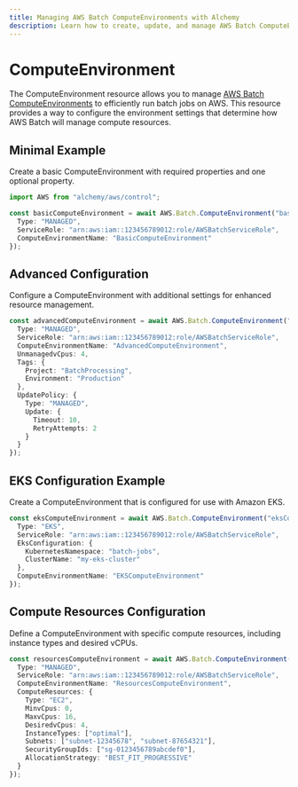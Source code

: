```yaml
---
title: Managing AWS Batch ComputeEnvironments with Alchemy
description: Learn how to create, update, and manage AWS Batch ComputeEnvironments using Alchemy Cloud Control.
---
```


# ComputeEnvironment

The ComputeEnvironment resource allows you to manage [AWS Batch ComputeEnvironments](https://docs.aws.amazon.com/batch/latest/userguide/) to efficiently run batch jobs on AWS. This resource provides a way to configure the environment settings that determine how AWS Batch will manage compute resources.

## Minimal Example

Create a basic ComputeEnvironment with required properties and one optional property.

```ts
import AWS from "alchemy/aws/control";

const basicComputeEnvironment = await AWS.Batch.ComputeEnvironment("basicComputeEnv", {
  Type: "MANAGED",
  ServiceRole: "arn:aws:iam::123456789012:role/AWSBatchServiceRole",
  ComputeEnvironmentName: "BasicComputeEnvironment"
});
```

## Advanced Configuration

Configure a ComputeEnvironment with additional settings for enhanced resource management.

```ts
const advancedComputeEnvironment = await AWS.Batch.ComputeEnvironment("advancedComputeEnv", {
  Type: "MANAGED",
  ServiceRole: "arn:aws:iam::123456789012:role/AWSBatchServiceRole",
  ComputeEnvironmentName: "AdvancedComputeEnvironment",
  UnmanagedvCpus: 4,
  Tags: {
    Project: "BatchProcessing",
    Environment: "Production"
  },
  UpdatePolicy: {
    Type: "MANAGED",
    Update: {
      Timeout: 10,
      RetryAttempts: 2
    }
  }
});
```

## EKS Configuration Example

Create a ComputeEnvironment that is configured for use with Amazon EKS.

```ts
const eksComputeEnvironment = await AWS.Batch.ComputeEnvironment("eksComputeEnv", {
  Type: "EKS",
  ServiceRole: "arn:aws:iam::123456789012:role/AWSBatchServiceRole",
  EksConfiguration: {
    KubernetesNamespace: "batch-jobs",
    ClusterName: "my-eks-cluster"
  },
  ComputeEnvironmentName: "EKSComputeEnvironment"
});
```

## Compute Resources Configuration

Define a ComputeEnvironment with specific compute resources, including instance types and desired vCPUs.

```ts
const resourcesComputeEnvironment = await AWS.Batch.ComputeEnvironment("resourcesComputeEnv", {
  Type: "MANAGED",
  ServiceRole: "arn:aws:iam::123456789012:role/AWSBatchServiceRole",
  ComputeEnvironmentName: "ResourcesComputeEnvironment",
  ComputeResources: {
    Type: "EC2",
    MinvCpus: 0,
    MaxvCpus: 16,
    DesiredvCpus: 4,
    InstanceTypes: ["optimal"],
    Subnets: ["subnet-12345678", "subnet-87654321"],
    SecurityGroupIds: ["sg-0123456789abcdef0"],
    AllocationStrategy: "BEST_FIT_PROGRESSIVE"
  }
});
```